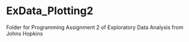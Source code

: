 # ExData_Plotting2
Folder for Programming Assignment 2 of Exploratory Data Analysis from Johns Hopkins
